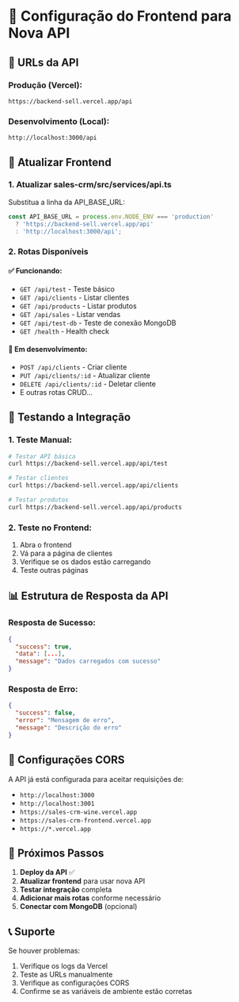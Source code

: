 # 🔧 Configuração do Frontend para Nova API

## 📡 URLs da API

### **Produção (Vercel):**
```
https://backend-sell.vercel.app/api
```

### **Desenvolvimento (Local):**
```
http://localhost:3000/api
```

## 🔄 Atualizar Frontend

### **1. Atualizar sales-crm/src/services/api.ts**

Substitua a linha da API_BASE_URL:

```typescript
const API_BASE_URL = process.env.NODE_ENV === 'production' 
  ? 'https://backend-sell.vercel.app/api' 
  : 'http://localhost:3000/api';
```

### **2. Rotas Disponíveis**

#### **✅ Funcionando:**
- `GET /api/test` - Teste básico
- `GET /api/clients` - Listar clientes
- `GET /api/products` - Listar produtos  
- `GET /api/sales` - Listar vendas
- `GET /api/test-db` - Teste de conexão MongoDB
- `GET /health` - Health check

#### **🔄 Em desenvolvimento:**
- `POST /api/clients` - Criar cliente
- `PUT /api/clients/:id` - Atualizar cliente
- `DELETE /api/clients/:id` - Deletar cliente
- E outras rotas CRUD...

## 🧪 **Testando a Integração**

### **1. Teste Manual:**
```bash
# Testar API básica
curl https://backend-sell.vercel.app/api/test

# Testar clientes
curl https://backend-sell.vercel.app/api/clients

# Testar produtos
curl https://backend-sell.vercel.app/api/products
```

### **2. Teste no Frontend:**
1. Abra o frontend
2. Vá para a página de clientes
3. Verifique se os dados estão carregando
4. Teste outras páginas

## 📊 **Estrutura de Resposta da API**

### **Resposta de Sucesso:**
```json
{
  "success": true,
  "data": [...],
  "message": "Dados carregados com sucesso"
}
```

### **Resposta de Erro:**
```json
{
  "success": false,
  "error": "Mensagem de erro",
  "message": "Descrição do erro"
}
```

## 🔧 **Configurações CORS**

A API já está configurada para aceitar requisições de:
- `http://localhost:3000`
- `http://localhost:3001`
- `https://sales-crm-wine.vercel.app`
- `https://sales-crm-frontend.vercel.app`
- `https://*.vercel.app`

## 🚀 **Próximos Passos**

1. **Deploy da API** ✅
2. **Atualizar frontend** para usar nova API
3. **Testar integração** completa
4. **Adicionar mais rotas** conforme necessário
5. **Conectar com MongoDB** (opcional)

## 📞 **Suporte**

Se houver problemas:
1. Verifique os logs da Vercel
2. Teste as URLs manualmente
3. Verifique as configurações CORS
4. Confirme se as variáveis de ambiente estão corretas
